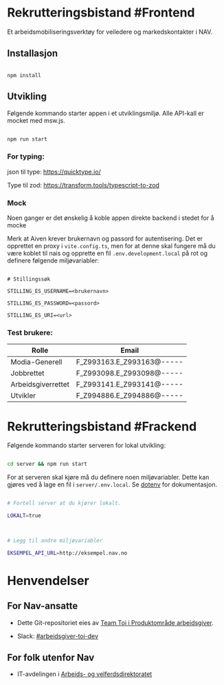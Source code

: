 # Rekrutteringsbistand #Frontend

Et arbeidsmobiliseringsverktøy for veiledere og markedskontakter i NAV.

## Installasjon

```

npm install

```

## Utvikling

Følgende kommando starter appen i et utviklingsmiljø. Alle API-kall er mocket med msw.js.

```sh

npm run start

```

### For typing:

json til type: https://quicktype.io/

Type til zod: https://transform.tools/typescript-to-zod

### Mock

Noen ganger er det ønskelig å koble appen direkte backend i stedet for å mocke

Merk at Aiven krever brukernavn og passord for autentisering. Det er opprettet en proxy i `vite.config.ts`, men for at denne skal fungere må du være koblet til nais og opprette en fil `.env.development.local` på rot og definere følgende miljøvariabler:

```

# Stillingssøk

STILLING_ES_USERNAME=<brukernavn>

STILLING_ES_PASSWORD=<passord>

STILLING_ES_URI=<url>

```

### Test brukere:

| Rolle | Email |
| ---- | ---- |
| Modia-Generell | F_Z993163.E_Z993163@----- |
| Jobbrettet | F_Z993098.E_Z993098@----- |
| Arbeidsgiverrettet | F_Z993141.E_Z993141@----- |
| Utvikler | F_Z994886.E_Z994886@----- |

# Rekrutteringsbistand #Frackend

Følgende kommando starter serveren for lokal utvikling:

```sh

cd server && npm run start

```

For at serveren skal kjøre må du definere noen miljøvariabler. Dette kan gjøres ved å lage en fil i `server/.env.local`. Se [dotenv](https://github.com/motdotla/dotenv) for dokumentasjon.

  

```sh

# Fortell server at du kjører lokalt.

LOKALT=true

  

# Legg til andre miljøvariabler

EKSEMPEL_API_URL=http://eksempel.nav.no

```

  

# Henvendelser

## For Nav-ansatte

* Dette Git-repositoriet eies av [Team Toi i Produktområde arbeidsgiver](https://teamkatalog.nav.no/team/76f378c5-eb35-42db-9f4d-0e8197be0131).

* Slack: [#arbeidsgiver-toi-dev](https://nav-it.slack.com/archives/C02HTU8DBSR)

## For folk utenfor Nav

* IT-avdelingen i [Arbeids- og velferdsdirektoratet](https://www.nav.no/no/NAV+og+samfunn/Kontakt+NAV/Relatert+informasjon/arbeids-og-velferdsdirektoratet-kontorinformasjon)